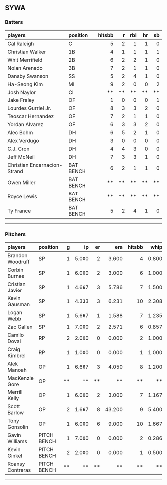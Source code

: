 ## SYWA

### Batters

 
|players                      |position  | hitsbb|  r| rbi| hr| sb| 
|:----------------------------|:---------|------:|--:|---:|--:|--:| 
|Cal Raleigh                  |C         |      5|  2|   1|  1|  0| 
|Christian Walker             |1B        |      4|  1|   1|  1|  1| 
|Whit Merrifield              |2B        |      6|  2|   2|  1|  0| 
|Nolan Arenado                |3B        |      7|  2|   1|  1|  0| 
|Dansby Swanson               |SS        |      5|  2|   4|  1|  0| 
|Ha-Seong Kim                 |MI        |      9|  2|   0|  0|  2| 
|Josh Naylor                  |CI        |     **| **|  **| **| **| 
|Jake Fraley                  |OF        |      1|  0|   0|  0|  1| 
|Lourdes Gurriel Jr.          |OF        |      8|  3|   3|  2|  0| 
|Teoscar Hernandez            |OF        |      7|  2|   1|  1|  0| 
|Yordan Alvarez               |OF        |      6|  3|   3|  2|  0| 
|Alec Bohm                    |DH        |      6|  5|   2|  1|  0| 
|Alex Verdugo                 |DH        |      3|  0|   0|  0|  0| 
|C.J. Cron                    |DH        |      4|  4|   3|  0|  0| 
|Jeff McNeil                  |DH        |      7|  3|   3|  1|  0| 
|Christian Encarnacion-Strand |BAT BENCH |      6|  2|   1|  1|  0| 
|Owen Miller                  |BAT BENCH |     **| **|  **| **| **| 
|Royce Lewis                  |BAT BENCH |     **| **|  **| **| **| 
|Ty France                    |BAT BENCH |      5|  2|   4|  1|  0| 


* * *

### Pitchers

 
|players          |position    |  g|    ip| er|    era| hitsbb|  whip| so|  w| sv| 
|:----------------|:-----------|--:|-----:|--:|------:|------:|-----:|--:|--:|--:| 
|Brandon Woodruff |SP          |  1| 5.000|  2|  3.600|      4| 0.800|  9|  0|  0| 
|Corbin Burnes    |SP          |  1| 6.000|  2|  3.000|      6| 1.000|  5|  0|  0| 
|Cristian Javier  |SP          |  1| 4.667|  3|  5.786|      7| 1.500|  4|  0|  0| 
|Kevin Gausman    |SP          |  1| 4.333|  3|  6.231|     10| 2.308|  6|  0|  0| 
|Logan Webb       |SP          |  1| 5.667|  1|  1.588|      7| 1.235|  6|  0|  0| 
|Zac Gallen       |SP          |  1| 7.000|  2|  2.571|      6| 0.857|  8|  0|  0| 
|Camilo Doval     |RP          |  2| 2.000|  0|  0.000|      2| 1.000|  4|  0|  1| 
|Craig Kimbrel    |RP          |  1| 1.000|  0|  0.000|      1| 1.000|  1|  0|  1| 
|Alek Manoah      |OP          |  1| 6.667|  3|  4.050|      8| 1.200|  5|  1|  0| 
|MacKenzie Gore   |OP          | **|    **| **|     **|     **|    **| **| **| **| 
|Merrill Kelly    |OP          |  1| 6.000|  2|  3.000|      7| 1.167|  9|  0|  0| 
|Scott Barlow     |OP          |  2| 1.667|  8| 43.200|      9| 5.400|  1|  0|  0| 
|Tony Gonsolin    |OP          |  1| 6.000|  6|  9.000|     10| 1.667|  3|  1|  0| 
|Gavin Williams   |PITCH BENCH |  1| 7.000|  0|  0.000|      2| 0.286| 12|  0|  0| 
|Kevin Ginkel     |PITCH BENCH |  2| 2.000|  0|  0.000|      1| 0.500|  3|  0|  0| 
|Roansy Contreras |PITCH BENCH | **|    **| **|     **|     **|    **| **| **| **| 


* * *



